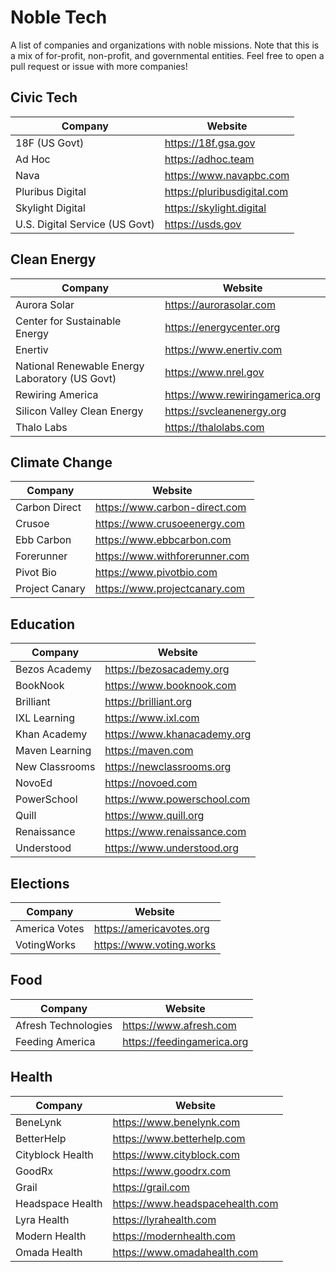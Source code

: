 # Noble Tech

A list of companies and organizations with noble missions. Note that this is a mix of for-profit, non-profit, and governmental entities. Feel free to open a pull request or issue with more companies!

## Civic Tech

| Company      | Website |
| ----------- | ----------- |
|18F (US Govt)|https://18f.gsa.gov|
| Ad Hoc      | https://adhoc.team       |
| Nava | https://www.navapbc.com |
|Pluribus Digital|https://pluribusdigital.com|
| Skylight Digital   | https://skylight.digital|
|U.S. Digital Service (US Govt)|https://usds.gov|

## Clean Energy

|Company|Website|
|---|---|
|Aurora Solar|https://aurorasolar.com|
|Center for Sustainable Energy|https://energycenter.org|
|Enertiv|https://www.enertiv.com|
|National Renewable Energy Laboratory (US Govt)|https://www.nrel.gov|
|Rewiring America|https://www.rewiringamerica.org|
|Silicon Valley Clean Energy|https://svcleanenergy.org|
|Thalo Labs|https://thalolabs.com|

## Climate Change

|Company|Website|
|---|---|
|Carbon Direct|https://www.carbon-direct.com|
|Crusoe|https://www.crusoeenergy.com|
|Ebb Carbon|https://www.ebbcarbon.com|
|Forerunner|https://www.withforerunner.com|
|Pivot Bio|https://www.pivotbio.com|
|Project Canary|https://www.projectcanary.com|

## Education

|Company|Website|
|---|---|
|Bezos Academy|https://bezosacademy.org|
|BookNook|https://www.booknook.com|
|Brilliant|https://brilliant.org|
|IXL Learning|https://www.ixl.com|
|Khan Academy|https://www.khanacademy.org|
|Maven Learning|https://maven.com|
|New Classrooms|https://newclassrooms.org|
|NovoEd|https://novoed.com|
|PowerSchool|https://www.powerschool.com|
|Quill|https://www.quill.org|
|Renaissance|https://www.renaissance.com|
|Understood|https://www.understood.org|

## Elections

| Company      | Website |
| ----------- | ----------- |
|America Votes|https://americavotes.org|
|VotingWorks|https://www.voting.works|

## Food

| Company      | Website |
| ----------- | ----------- |
|Afresh Technologies|https://www.afresh.com|
|Feeding America|https://feedingamerica.org|

## Health

|Company|Website|
|---|---|
|BeneLynk|https://www.benelynk.com|
|BetterHelp|https://www.betterhelp.com|
|Cityblock Health|https://www.cityblock.com|
|GoodRx|https://www.goodrx.com|
|Grail|https://grail.com|
|Headspace Health|https://www.headspacehealth.com|
|Lyra Health|https://lyrahealth.com|
|Modern Health|https://modernhealth.com|
|Omada Health|https://www.omadahealth.com|

